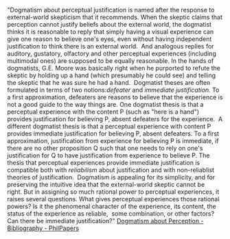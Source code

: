 "Dogmatism about perceptual justification is named after the response to external-world skepticism that it recommends. When the skeptic claims that perception cannot justify beliefs about the external world, the dogmatist thinks it is reasonable to reply that simply having a visual experience can give one reason to believe one's eyes, even without having independent justification to think there is an external world.  And analogous replies for auditory, gustatory, olfactory and other perceptual experiences (including multimodal ones) are supposed to be equally reasonable. In the hands of dogmatists, G.E. Moore was basically right when he purported to refute the skeptic by holding up a hand (which presumably he could see) and telling the skeptic that he was sure he had a hand.  Dogmatist theses are often formulated in terms of two notions:_defeater_ and _immediate justification._ To a first approximation, defeaters are reasons to believe that the experience is not a good guide to the way things are. One dogmatist thesis is that a perceptual experience with the content P (such as "here is a hand") provides justification for believing P, absent defeaters for the experience.  A different dogmatist thesis is that a perceptual experience with content P provides immediate justification for believing P, absent defeaters. To a first approximation, justification from experience for believing P is immediate, if there are no other proposition Q such that one needs to rely on one's justification for Q to have justification from experience to believe P. The thesis that perceptual experiences provide immediate justification is compatible both with _reliabilism_ about justification and with non-reliablist theories of justification.  Dogmatism is appealing for its simplicity, and for preserving the intuitive idea that the external-world skeptic cannot be right. But in assigning so much rational power to perceptual experiences, it raises several questions. What gives perceptual experiences those rational powers? Is it the phenomenal character of the experience, its content, the status of the experience as reliable,  some combination, or other factors? Can there be immediate justification?"
[Dogmatism about Perception - Bibliography - PhilPapers](https://philpapers.org/browse/dogmatism-about-perception)